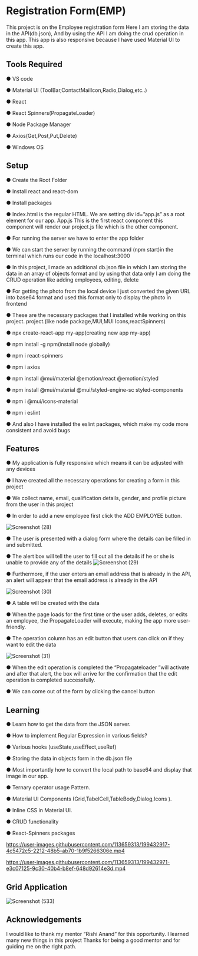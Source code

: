 
#  Registration Form(EMP)

This project is on the Employee registration form
Here I am storing the data in the API(db.json),
And by using the API I am doing the crud operation
in this app.
This app is also responsive because I have used
Material UI to create this app.



## Tools Required
● VS code

● Material UI
(ToolBar,ContactMailIcon,Radio,Dialog,etc..)

● React

● React Spinners(PropagateLoader)

● Node Package Manager

● Axios(Get,Post,Put,Delete)

● Windows OS
## Setup
● Create the Root Folder

● Install react and react-dom

● Install packages

● Index.html is the regular HTML. We are setting
div id=”app.js” as a root element for our app.
App.js This is the first react component this
component will render our project.js file which is
the other component.

● For running the server we have to enter the app
folder

● We can start the server by running the command
(npm start)in the terminal which runs our code in
the localhost:3000

● In this project, I made an additional db.json file in
which I am storing the data in an array of objects
format and by using that data only I am doing the
CRUD operation like adding employees, editing,
delete

● For getting the photo from the local device I just
converted the given URL into base64 format and
used this format only to display the photo in
frontend

● These are the necessary packages that I installed
while working on this project.
project.(like node package,MUI,MUI
Icons,reactSpinners)

● npx create-react-app my-app(creating new app
my-app)

● npm install -g npm(install node globally)

● npm i react-spinners

● npm i axios

● npm install @mui/material @emotion/react
@emotion/styled

● npm install @mui/material @mui/styled-engine-sc
styled-components

● npm i @mui/icons-material

● npm i eslint

● And also I have installed the eslint packages,
which make my code more consistent and avoid
bugs

## Features
● My application is fully responsive which means it
can be adjusted with any devices

● I have created all the necessary operations for
creating a form in this project

● We collect name, email, qualification details,
gender, and profile picture from the user in this
project

● In order to add a new employee first click the ADD
EMPLOYEE button.

![Screenshot (28)](https://user-images.githubusercontent.com/113659313/199222385-4bddce0e-15a8-4d1c-b0da-eeaadd50a240.png)

● The user is presented with a dialog form where the
details can be filled in and submitted.

● The alert box will tell the user to fill out all the
details if he or she is unable to provide any of the
details
![Screenshot (29)](https://user-images.githubusercontent.com/113659313/199224310-cf8a26d0-836c-4fdf-b030-74b7e47229f4.png)


● Furthermore, if the user enters an email address
that is already in the API, an alert will appear that
the email address is already in the API

![Screenshot (30)](https://user-images.githubusercontent.com/113659313/199225874-1ca45eff-d0ea-4056-8377-ca76e5c1aaf7.png)

● A table will be created with the data

● When the page loads for the first time or the user
adds, deletes, or edits an employee, the
PropagateLoader will execute, making the app
more user-friendly.

● The operation column has an edit button that users
can click on if they want to edit the data

![Screenshot (31)](https://user-images.githubusercontent.com/113659313/199226614-b1010f57-ee42-4f86-ad0f-a7c3e88502b9.png)

● When the edit operation is completed the
“Propagateloader ”will activate and after that alert,
the box will arrive for the confirmation that the edit
operation is completed successfully.

● We can come out of the form by clicking the cancel
button


## Learning
● Learn how to get the data from the JSON server.

● How to implement Regular Expression in various
fields?

● Various hooks (useState,useEffect,useRef)

● Storing the data in objects form in the db.json file

● Most importantly how to convert the local path to
base64 and display that image in our app.

● Ternary operator usage Pattern.

● Material UI Components
(Grid,TabelCell,TableBody,Dialog,Icons ).

● Inline CSS in Material UI.

● CRUD functionality

● React-Spinners packages

https://user-images.githubusercontent.com/113659313/199432917-4c5472c5-2212-48b5-ab70-1b9f5266306e.mp4


https://user-images.githubusercontent.com/113659313/199432971-e3c07125-9c30-40b4-b8ef-648d92614e3d.mp4

## Grid Application 

 ![Screenshot (533)](https://github.com/user-attachments/assets/2fbce7f3-2bb4-4446-a383-fd54d97e2903)

 



## Acknowledgements


I would like to thank my mentor “Rishi Anand” for this
opportunity. I learned many new things in this project
Thanks for being a good mentor and for guiding me on
the right path.


